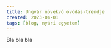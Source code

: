 ```yaml
---
title: Ungvár növekvő óvódás-trendje
created: 2023-04-01
tags: [blog, nyári egyetem]
---
```


Bla bla bla